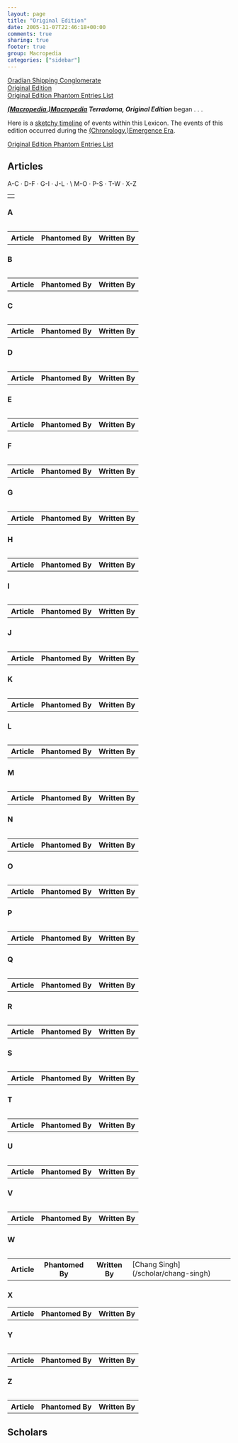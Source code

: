 ```yaml
---
layout: page
title: "Original Edition"
date: 2005-11-07T22:46:18+00:00
comments: true
sharing: true
footer: true
group: Macropedia
categories: ["sidebar"]
---
```

<div class='row'>
	<div class='col-md-4'><a href='/macropedia/oradian-shipping-conglomerate'>Oradian Shipping Conglomerate</a></div>
	<div class='col-md-4'><a href='/macropedia/original-edition'>Original Edition</a></div>
	<div class='col-md-4'><a href='/macropedia/original-edition-phantom-entries-list'>Original Edition Phantom Entries List</a></div>
</div>


***[(Macropedia.)Macropedia](/macropediamacropedia) Terradoma, Original Edition*** began . . . 

Here is a [sketchy timeline](/macropedia/original-macropedia-timeline) of events within this Lexicon. The events of this edition occurred during the [(Chronology.)Emergence Era](/chronologyemergence-era).

[Original Edition Phantom Entries List](/macropedia/original-edition-phantom-entries-list)

## Articles
<table class='table'>

  <td ></td><a name='A'>A-C</a> &middot; <a name='D'>D-F</a> &middot; <a name='G'>G-I</a> &middot; <a name='J'>J-L</a> &middot; \
<a name='M'>M-O</a> &middot; <a name='P'>P-S</a> &middot; <a name='T'>T-W</a> &middot; <a name='X'>X-Z</a> 
<table class='table'>

<a name='A'></a>
### A
<table>
<tr>
  <th >Article</th>
  <th >Phantomed By</th>
  <th >Written By</th><table class='table'>

<a name='B'></a>
### B
<table>
<tr>
  <th >Article</th>
  <th >Phantomed By</th>
  <th >Written By</th><table class='table'>

<a name='C'></a>
### C
<table>
<tr>
  <th >Article</th>
  <th >Phantomed By</th>
  <th >Written By</th><table class='table'>

<a name='D'></a>
### D
<table>
<tr>
  <th >Article</th>
  <th >Phantomed By</th>
  <th >Written By</th><table class='table'>

### E
<a name='E'></a>
<table>
<tr>
  <th >Article</th>
  <th >Phantomed By</th>
  <th >Written By</th><table class='table'>

### F
<a name='F'></a>
<table>
<tr>
  <th >Article</th>
  <th >Phantomed By</th>
  <th >Written By</th><table class='table'>

### G
<a name='G'></a>
<table>
<tr>
  <th >Article</th>
  <th >Phantomed By</th>
  <th >Written By</th><table class='table'>

### H
<a name='H'></a>
<table>
<tr>
  <th >Article</th>
  <th >Phantomed By</th>
  <th >Written By</th><table class='table'>

### I
<a name='I'></a>
<table>
<tr>
  <th >Article</th>
  <th >Phantomed By</th>
  <th >Written By</th><table class='table'>

### J
<a name='J'></a>
<table>
<tr>
  <th >Article</th>
  <th >Phantomed By</th>
  <th >Written By</th><table class='table'>

### K
<a name='K'></a>
<table>
<tr>
  <th >Article</th>
  <th >Phantomed By</th>
  <th >Written By</th><table class='table'>

### L
<a name='L'></a>
<table>
<tr>
  <th >Article</th>
  <th >Phantomed By</th>
  <th >Written By</th><table class='table'>

### M
<a name='M'></a>
<table>
<tr>
  <th >Article</th>
  <th >Phantomed By</th>
  <th >Written By</th><table class='table'>

### N
<a name='N'></a>
<table>
<tr>
  <th >Article</th>
  <th >Phantomed By</th>
  <th >Written By</th><table class='table'>

### O
<a name='O'></a>
<table>
<tr>
  <th >Article</th>
  <th >Phantomed By</th>
  <th >Written By</th><table class='table'>

### P
<a name='P'></a>
<table>
<tr>
  <th >Article</th>
  <th >Phantomed By</th>
  <th >Written By</th><table class='table'>

### Q
<a name='Q'></a>
<table>
<tr>
  <th >Article</th>
  <th >Phantomed By</th>
  <th >Written By</th><table class='table'>

### R
<a name='R'></a>
<table>
<tr>
  <th >Article</th>
  <th >Phantomed By</th>
  <th >Written By</th><table class='table'>

### S
<a name='S'></a>
<table>
<tr>
  <th >Article</th>
  <th >Phantomed By</th>
  <th >Written By</th><table class='table'>

### T
<a name='T'></a>
<table>
<tr>
  <th >Article</th>
  <th >Phantomed By</th>
  <th >Written By</th><table class='table'>

### U
<a name='U'></a>
<table>
<tr>
  <th >Article</th>
  <th >Phantomed By</th>
  <th >Written By</th><table class='table'>

### V
<a name='V'></a>
<table>
<tr>
  <th >Article</th>
  <th >Phantomed By</th>
  <th >Written By</th><table class='table'>

### W
<a name='W'></a>
<table>
<tr>
  <th >Article</th>
  <th >Phantomed By</th>
  <th >Written By</th>
  <td >[Chang Singh](/scholar/chang-singh)</td></tr></table>

### X
<a name='X'></a>
<table>
<tr>
  <th >Article</th>
  <th >Phantomed By</th>
  <th >Written By</th><table class='table'>

### Y
<a name='Y'></a>
<table>
<tr>
  <th >Article</th>
  <th >Phantomed By</th>
  <th >Written By</th><table class='table'>

### Z
<a name='Z'></a>
<table>
<tr>
  <th >Article</th>
  <th >Phantomed By</th>
  <th >Written By</th><table class='table'>

## Scholars